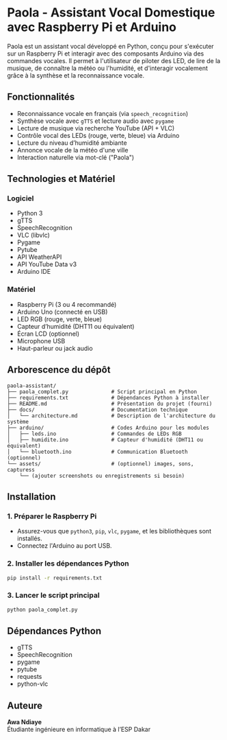 
# Paola - Assistant Vocal Domestique avec Raspberry Pi et Arduino

Paola est un assistant vocal développé en Python, conçu pour s'exécuter sur un Raspberry Pi et interagir avec des composants Arduino via des commandes vocales. Il permet à l'utilisateur de piloter des LED, de lire de la musique, de connaître la météo ou l'humidité, et d'interagir vocalement grâce à la synthèse et la reconnaissance vocale.

## Fonctionnalités

- Reconnaissance vocale en français (via `speech_recognition`)
- Synthèse vocale avec `gTTS` et lecture audio avec `pygame`
- Lecture de musique via recherche YouTube (API + VLC)
- Contrôle vocal des LEDs (rouge, verte, bleue) via Arduino
- Lecture du niveau d’humidité ambiante
- Annonce vocale de la météo d'une ville
- Interaction naturelle via mot-clé ("Paola")

## Technologies et Matériel

### Logiciel
- Python 3
- gTTS
- SpeechRecognition
- VLC (libvlc)
- Pygame
- Pytube
- API WeatherAPI
- API YouTube Data v3
- Arduino IDE

### Matériel
- Raspberry Pi (3 ou 4 recommandé)
- Arduino Uno (connecté en USB)
- LED RGB (rouge, verte, bleue)
- Capteur d’humidité (DHT11 ou équivalent)
- Écran LCD (optionnel)
- Microphone USB
- Haut-parleur ou jack audio

## Arborescence du dépôt

```
paola-assistant/
├── paola_complet.py              # Script principal en Python
├── requirements.txt              # Dépendances Python à installer
├── README.md                     # Présentation du projet (fourni)
├── docs/                         # Documentation technique
│   └── architecture.md           # Description de l'architecture du système
├── arduino/                      # Codes Arduino pour les modules
│   ├── leds.ino                  # Commandes de LEDs RGB
│   ├── humidite.ino              # Capteur d'humidité (DHT11 ou équivalent)
│   └── bluetooth.ino             # Communication Bluetooth (optionnel)
└── assets/                       # (optionnel) images, sons, capturess
    └── (ajouter screenshots ou enregistrements si besoin)
```

## Installation

### 1. Préparer le Raspberry Pi

- Assurez-vous que `python3`, `pip`, `vlc`, `pygame`, et les bibliothèques sont installés.
- Connectez l'Arduino au port USB.

### 2. Installer les dépendances Python

```bash
pip install -r requirements.txt
```

### 3. Lancer le script principal

```bash
python paola_complet.py
```

## Dépendances Python

- gTTS
- SpeechRecognition
- pygame
- pytube
- requests
- python-vlc

## Auteure

**Awa Ndiaye**  
Étudiante ingénieure en informatique à l’ESP Dakar  
